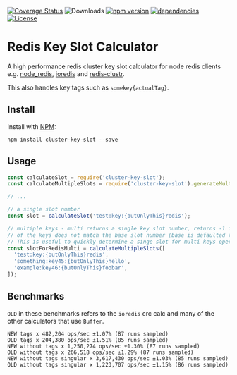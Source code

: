 [![Coverage Status](https://coveralls.io/repos/github/Salakar/cluster-key-slot/badge.svg?branch=master)](https://coveralls.io/github/Salakar/cluster-key-slot?branch=master)
![Downloads](https://img.shields.io/npm/dt/cluster-key-slot.svg)
[![npm version](https://img.shields.io/npm/v/cluster-key-slot.svg)](https://www.npmjs.com/package/cluster-key-slot)
[![dependencies](https://img.shields.io/david/Salakar/cluster-key-slot.svg)](https://david-dm.org/Salakar/cluster-key-slot)
[![License](https://img.shields.io/npm/l/cluster-key-slot.svg)](/LICENSE)

# Redis Key Slot Calculator

A high performance redis cluster key slot calculator for node redis clients e.g. [node_redis](https://github.com/NodeRedis/node_redis), [ioredis](https://github.com/luin/ioredis) and [redis-clustr](https://github.com/gosquared/redis-clustr/).

This also handles key tags such as `somekey{actualTag}`.

## Install

Install with [NPM](https://npmjs.org/):

```
npm install cluster-key-slot --save
```

## Usage

```js
const calculateSlot = require('cluster-key-slot');
const calculateMultipleSlots = require('cluster-key-slot').generateMulti;

// ...

// a single slot number
const slot = calculateSlot('test:key:{butOnlyThis}redis');

// multiple keys - multi returns a single key slot number, returns -1 if any
// of the keys does not match the base slot number (base is defaulted to first keys slot)
// This is useful to quickly determine a singe slot for multi keys operations.
const slotForRedisMulti = calculateMultipleSlots([
  'test:key:{butOnlyThis}redis',
  'something:key45:{butOnlyThis}hello',
  'example:key46:{butOnlyThis}foobar',
]);
```

## Benchmarks

`OLD` in these benchmarks refers to the `ioredis` crc calc and many of the other calculators that use `Buffer`.

```text
NEW tags x 482,204 ops/sec ±1.07% (87 runs sampled)
OLD tags x 204,380 ops/sec ±1.51% (85 runs sampled)
NEW without tags x 1,250,274 ops/sec ±1.30% (87 runs sampled)
OLD without tags x 266,518 ops/sec ±1.29% (87 runs sampled)
NEW without tags singular x 3,617,430 ops/sec ±1.03% (85 runs sampled)
OLD without tags singular x 1,223,707 ops/sec ±1.15% (86 runs sampled)
```


